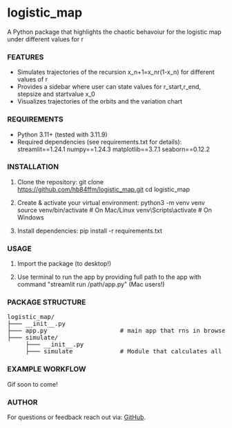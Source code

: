 # logistic_map
A Python package that highlights the chaotic behavoiur for the logistic map under different values for r

### FEATURES
- Simulates trajectories of the recursion x_n+1=x_nr(1-x_n) for different values of r
- Provides a sidebar where user can state values for r_start,r_end, stepsize and startvalue x_0
- Visualizes trajectories of the orbits and the variation chart

### REQUIREMENTS
- Python 3.11+ (tested with 3.11.9)
- Required dependencies (see requirements.txt for details):
    streamlit==1.24.1
    numpy==1.24.3
    matplotlib==3.7.1
    seaborn==0.12.2

### INSTALLATION
1. Clone the repository:
       git clone https://github.com/hb84ffm/logistic_map.git
       cd logistic_map

2. Create & activate your virtual environment:
       python3 -m venv venv
       source venv/bin/activate      # On Mac/Linux
       venv\Scripts\activate         # On Windows

3. Install dependencies:
       pip install -r requirements.txt

### USAGE
1. Import the package (to desktop!)

2. Use terminal to run the app by providing full path to the app with command "streamlit run /path/app.py" (Mac users!)

### PACKAGE STRUCTURE

<pre>logistic_map/
├─── __init__.py
├─── app.py                    # main app that rns in browser
├─── simulate/
     ├─── __init__.py
     ├─── simulate             # Module that calculates all trajectories of the dynamical system</pre>

### EXAMPLE WORKFLOW
Gif soon to come!

### AUTHOR
For questions or feedback reach out via: [GitHub](https://github.com/hb84ffm).
